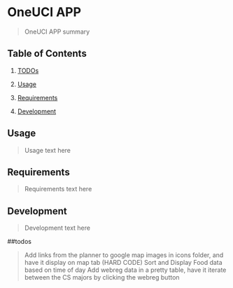 # OneUCI APP

> OneUCI APP summary

## Table of Contents

1. [TODOs](#todos)

1. [Usage](#usage)
1. [Requirements](#requirements)
1. [Development](#develompent)

## Usage

> Usage text here

## Requirements

> Requirements text here

## Development

> Development text here

##todos

> Add links from the planner to google map images in icons folder, and have it display on map tab (HARD CODE)
> Sort and Display Food data based on time of day
> Add webreg data in a pretty table, have it iterate between the CS majors by clicking the webreg button